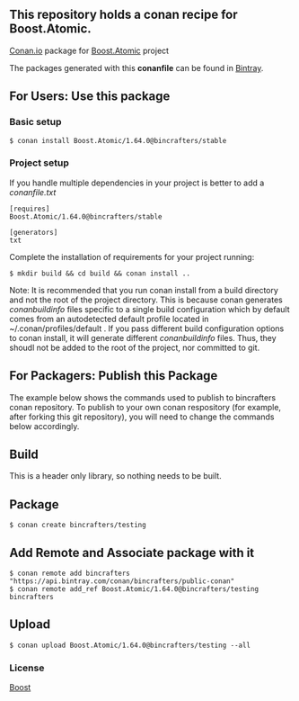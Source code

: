 ## This repository holds a conan recipe for Boost.Atomic.

[Conan.io](https://conan.io) package for [Boost.Atomic](https://github.com/Boostorg/Atomic) project

The packages generated with this **conanfile** can be found in [Bintray](https://bintray.com/bincrafters/conan-public/Boost.Atomic%3Abincrafters).

## For Users: Use this package

### Basic setup

    $ conan install Boost.Atomic/1.64.0@bincrafters/stable

### Project setup

If you handle multiple dependencies in your project is better to add a *conanfile.txt*

    [requires]
    Boost.Atomic/1.64.0@bincrafters/stable

    [generators]
    txt

Complete the installation of requirements for your project running:</small></span>

    $ mkdir build && cd build && conan install ..
	
Note: It is recommended that you run conan install from a build directory and not the root of the project directory.  This is because conan generates *conanbuildinfo* files specific to a single build configuration which by default comes from an autodetected default profile located in ~/.conan/profiles/default .  If you pass different build configuration options to conan install, it will generate different *conanbuildinfo* files.  Thus, they shoudl not be added to the root of the project, nor committed to git. 

## For Packagers: Publish this Package

The example below shows the commands used to publish to bincrafters conan repository. To publish to your own conan respository (for example, after forking this git repository), you will need to change the commands below accordingly. 

## Build  

This is a header only library, so nothing needs to be built.

## Package 

    $ conan create bincrafters/testing
	
## Add Remote and Associate package with it

	$ conan remote add bincrafters "https://api.bintray.com/conan/bincrafters/public-conan"
	$ conan remote add_ref Boost.Atomic/1.64.0@bincrafters/testing bincrafters

## Upload

    $ conan upload Boost.Atomic/1.64.0@bincrafters/testing --all

### License
[Boost](LICENSE)
